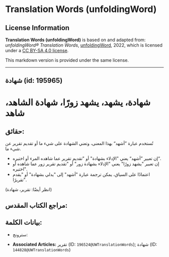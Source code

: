 # Translation Words (unfoldingWord)

## License Information

**Translation Words (unfoldingWord)** is based on and adapted from: _unfoldingWord® Translation Words_, [unfoldingWord](https://unfoldingword.org/utw), 2022, which is licensed under a [CC BY-SA 4.0 license](https://creativecommons.org/licenses/by-sa/4.0/legalcode.en).

This markdown version is provided under the same license.



--------------------------------

## شهادة (id: 195965)

شهادة، يشهد، يشهد زورًا، شهادة الشاهد، شاهد
===========================================

حقائق:
------

تُستخدم عبارة ”أشهد“ بهذا المعنى، وتعني الشهادة على شيء ما أو تقديم تقرير عن شيء ما.

* إن تعبير ”أشهد“ يعني "الإدلاء بشهادة" أو "تقديم تقرير عما شاهده المرء أو اختبره“.
* إن تعبير "يشهد زورًا" يعني "الإدلاء بشهادة زور" أو "تقديم تقرير زور عما شاهده أو اختبره".
* اعتمادًا على السياق، يمكن ترجمة عبارة "أشهد" إلى "يدلي بشهادة" أو "يقدم تقريرًا".

(انظر أيضًا: تقرير، شهادة)

مراجع الكتاب المقدس:
--------------------

بيانات الكلمة:
--------------

* سترونج:

* **Associated Articles:** تقرير (ID: `196524@UWTranslationWords`); شهادة (ID: `144828@UWTranslationWords`)

